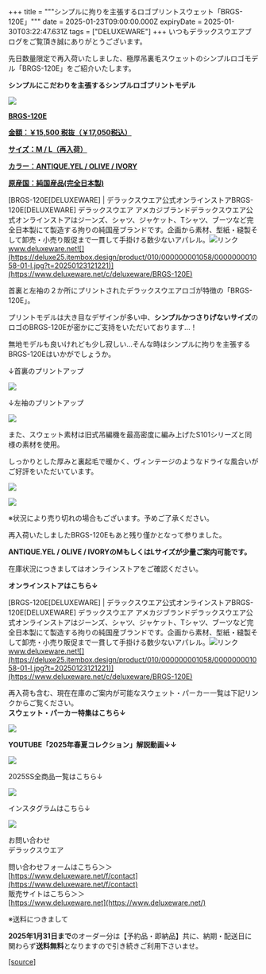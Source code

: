 +++
title = """シンプルに拘りを主張するロゴプリントスウェット「BRGS-120E」"""
date = 2025-01-23T09:00:00.000Z
expiryDate = 2025-01-30T03:22:47.631Z
tags = ["DELUXEWARE"]
+++
いつもデラックスウエアブログをご覧頂き誠にありがとうございます。

先日数量限定で再入荷いたしました、極厚吊裏毛スウェットのシンプルロゴモデル「BRGS-120E」をご紹介いたします。

**シンプルにこだわりを主張するシンプルロゴプリントモデル**

[![](https://stat.ameba.jp/user_images/20250123/15/deluxeware/17/e0/j/o0800080015536242776.jpg)](https://stat.ameba.jp/user_images/20250123/15/deluxeware/17/e0/j/o0800080015536242776.jpg)

**[BRGS-120E](https://www.deluxeware.net/c/deluxeware/BRGS-120E)**

**[金額：￥15,500 税抜（￥17,050税込）](https://www.deluxeware.net/c/deluxeware/BRGS-120E)**

**[サイズ：M / L（再入荷）](https://www.deluxeware.net/c/deluxeware/BRGS-120E)**

**[カラー：ANTIQUE.YEL / OLIVE / IVORY](https://www.deluxeware.net/c/deluxeware/BRGS-120E)**

**[原産国：純国産品(完全日本製)](https://www.deluxeware.net/c/deluxeware/BRGS-120E)**

[BRGS-120E\[DELUXEWARE\] | デラックスウエア公式オンラインストアBRGS-120E\[DELUXEWARE\] デラックスウエア アメカジブランドデラックスウエア公式オンラインストアはジーンズ、シャツ、ジャケット、Tシャツ、ブーツなど完全日本製にて製造する拘りの純国産ブランドです。企画から素材、型紙・縫製そして卸売・小売り販促まで一貫して手掛ける数少ないアパレル。![リンク](https://c.stat100.ameba.jp/ameblo/symbols/v3.20.0/svg/gray/editor_link.svg)www.deluxeware.net![](https://deluxe25.itembox.design/product/010/000000001058/000000001058-01-l.jpg?t=20250123121221)](https://www.deluxeware.net/c/deluxeware/BRGS-120E)

首裏と左袖の２か所にプリントされたデラックスウエアロゴが特徴の「BRGS-120E」。

プリントモデルは大き目なデザインが多い中、**シンプルかつさりげないサイズ**のロゴのBRGS-120Eが密かにご支持をいただいております…！

無地モデルも良いけれども少し寂しい…そんな時はシンプルに拘りを主張するBRGS-120Eはいかがでしょうか。

↓首裏のプリントアップ

[![](https://stat.ameba.jp/user_images/20250123/15/deluxeware/a5/87/j/o0800080015536242794.jpg)](https://stat.ameba.jp/user_images/20250123/15/deluxeware/a5/87/j/o0800080015536242794.jpg)

↓左袖のプリントアップ

[![](https://stat.ameba.jp/user_images/20250123/15/deluxeware/d0/29/j/o0800080015536242797.jpg)](https://stat.ameba.jp/user_images/20250123/15/deluxeware/d0/29/j/o0800080015536242797.jpg)

また、スウェット素材は旧式吊編機を最高密度に編み上げたS101シリーズと同様の素材を使用。

しっかりとした厚みと裏起毛で暖かく、ヴィンテージのようなドライな風合いがご好評をいただいています。

[![](https://stat.ameba.jp/user_images/20250123/15/deluxeware/c5/8e/j/o0800080015536249765.jpg)](https://stat.ameba.jp/user_images/20250123/15/deluxeware/c5/8e/j/o0800080015536249765.jpg)

[![](https://stat.ameba.jp/user_images/20250123/15/deluxeware/ca/d7/j/o0800080015536249956.jpg)](https://stat.ameba.jp/user_images/20250123/15/deluxeware/ca/d7/j/o0800080015536249956.jpg)

※状況により売り切れの場合もございます。予めご了承ください。

再入荷いたしましたBRGS-120Eもあと残り僅かとなって参りました。

**ANTIQUE.YEL / OLIVE / IVORYのMもしくはLサイズが少量ご案内可能です。**

在庫状況につきましてはオンラインストアをご確認ください。

**オンラインストアはこちら↓**

[BRGS-120E\[DELUXEWARE\] | デラックスウエア公式オンラインストアBRGS-120E\[DELUXEWARE\] デラックスウエア アメカジブランドデラックスウエア公式オンラインストアはジーンズ、シャツ、ジャケット、Tシャツ、ブーツなど完全日本製にて製造する拘りの純国産ブランドです。企画から素材、型紙・縫製そして卸売・小売り販促まで一貫して手掛ける数少ないアパレル。![リンク](https://c.stat100.ameba.jp/ameblo/symbols/v3.20.0/svg/gray/editor_link.svg)www.deluxeware.net![](https://deluxe25.itembox.design/product/010/000000001058/000000001058-01-l.jpg?t=20250123121221)](https://www.deluxeware.net/c/deluxeware/BRGS-120E)

再入荷も含む、現在在庫のご案内が可能なスウェット・パーカー一覧は下記リンクからご覧ください。  
**スウェット・パーカー特集はこちら↓**

[![](https://stat.ameba.jp/user_images/20250120/17/deluxeware/7f/2c/j/o1200050015535259494.jpg?caw=800)](https://www.deluxeware.net/c/sweathoodie)

**YOUTUBE「2025年春夏コレクション」解説動画↓↓**

**[![](https://stat.ameba.jp/user_images/20250108/16/deluxeware/ac/cf/j/o1200050015530951038.jpg?caw=800)](https://www.youtube.com/playlist?list=PLmcuUjZ67rhnclr762_W-zDg7FyyrNvqF)**

2025SS全商品一覧はこちら↓

[![](https://stat.ameba.jp/user_images/20250114/17/deluxeware/cf/2d/j/o1200050015533133265.jpg?caw=800)](https://www.deluxeware.net/c/2025SSreserve)

インスタグラムはこちら↓

[![](https://stat.ameba.jp/user_images/20240315/15/deluxeware/04/7f/j/o0800026015413271803.jpg?caw=800)](https://www.instagram.com/deluxeware/?hl=ja)

お問い合わせ  
デラックスウエア

問い合わせフォームはこちら＞＞  
[https://www.deluxeware.net/f/contact](https://www.deluxeware.net/f/contact)  
販売サイトはこちら＞＞  
[https://www.deluxeware.net](https://www.deluxeware.net/)

※送料につきまして

**2025年1月31日まで**のオーダー分は【予約品・即納品】共に、納期・配送日に関わらず**送料無料**となりますので引き続きご利用下さいませ。

[[source]](https://ameblo.jp/deluxeware/entry-12883564689.html)
